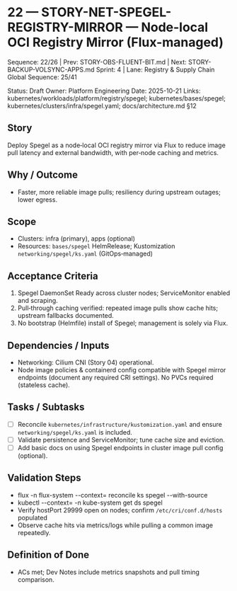 # 22 — STORY-NET-SPEGEL-REGISTRY-MIRROR — Node-local OCI Registry Mirror (Flux-managed)

Sequence: 22/26 | Prev: STORY-OBS-FLUENT-BIT.md | Next: STORY-BACKUP-VOLSYNC-APPS.md
Sprint: 4 | Lane: Registry & Supply Chain
Global Sequence: 25/41

Status: Draft
Owner: Platform Engineering
Date: 2025-10-21
Links: kubernetes/workloads/platform/registry/spegel; kubernetes/bases/spegel; kubernetes/clusters/infra/spegel.yaml; docs/architecture.md §12

## Story
Deploy Spegel as a node‑local OCI registry mirror via Flux to reduce image pull latency and external bandwidth, with per‑node caching and metrics.

## Why / Outcome
- Faster, more reliable image pulls; resiliency during upstream outages; lower egress.

## Scope
- Clusters: infra (primary), apps (optional)
- Resources: `bases/spegel` HelmRelease; Kustomization `networking/spegel/ks.yaml` (GitOps‑managed)

## Acceptance Criteria
1) Spegel DaemonSet Ready across cluster nodes; ServiceMonitor enabled and scraping.
2) Pull‑through caching verified: repeated image pulls show cache hits; upstream fallbacks documented.
3) No bootstrap (Helmfile) install of Spegel; management is solely via Flux.

## Dependencies / Inputs
- Networking: Cilium CNI (Story 04) operational.
- Node image policies & containerd config compatible with Spegel mirror endpoints (document any required CRI settings). No PVCs required (stateless cache).

## Tasks / Subtasks
- [ ] Reconcile `kubernetes/infrastructure/kustomization.yaml` and ensure `networking/spegel/ks.yaml` is included.
- [ ] Validate persistence and ServiceMonitor; tune cache size and eviction.
- [ ] Add basic docs on using Spegel endpoints in cluster image pull config (optional).

## Validation Steps
- flux -n flux-system --context=<ctx> reconcile ks spegel --with-source
- kubectl --context=<ctx> -n kube-system get ds spegel
- Verify hostPort 29999 open on nodes; confirm `/etc/cri/conf.d/hosts` populated
- Observe cache hits via metrics/logs while pulling a common image repeatedly.

## Definition of Done
- ACs met; Dev Notes include metrics snapshots and pull timing comparison.
